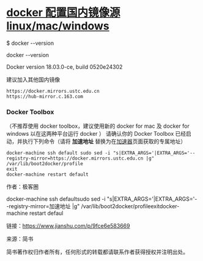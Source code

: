 # [docker 配置国内镜像源 linux/mac/windows](https://www.jianshu.com/p/9fce6e583669)



$ docker --version

docker --version

Docker version 18.03.0-ce, build 0520e24302





建议加入其他国内镜像



```
https://docker.mirrors.ustc.edu.cn
https://hub-mirror.c.163.com
```

### Docker Toolbox

（不推荐使用 docker toolbox，建议使用新的 docker for mac 及 docker for windows 以在这两种平台运行 docker ）
 请确认你的 Docker Toolbox 已经启动，并执行下列命令（请将 **加速地址** 替换为在[加速器](https://link.jianshu.com?t=https://www.daocloud.io/mirror#accelerator-doc)页面获取的专属地址）

```
docker-machine ssh default sudo sed -i "s|EXTRA_ARGS='|EXTRA_ARGS='--registry-mirror=https://docker.mirrors.ustc.edu.cn |g" /var/lib/boot2docker/profile
exit	
docker-machine restart default
```

作者：极客圈

docker-machine ssh defaultsudo sed -i "s|EXTRA_ARGS='|EXTRA_ARGS='--registry-mirror=加速地址 |g" /var/lib/boot2docker/profileexitdocker-machine restart defaul

链接：https://www.jianshu.com/p/9fce6e583669

来源：简书

简书著作权归作者所有，任何形式的转载都请联系作者获得授权并注明出处。